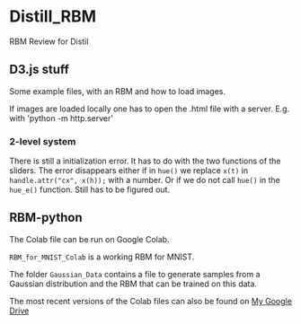 # Distill_RBM

RBM Review for Distil

## D3.js stuff

Some example files, with an RBM and how to load images.

If images are loaded locally one has to open the .html file with a server. E.g. with 'python -m http.server'

### 2-level system

There is still a initialization error. It has to do with the two functions of the sliders. The error disappears either if in `hue()` we replace `x(t)` in `handle.attr("cx", x(h));` with a number.
Or if we do not call `hue()` in the `hue_e()` function. Still has to be figured out.

## RBM-python

The Colab file can be run on Google Colab.

`RBM_for_MNIST_Colab` is a working RBM for MNIST.

The folder `Gaussian_Data` contains a file to generate samples from a Gaussian distribution and the RBM that can be trained on this data.

The most recent versions of the Colab files can also be found on [My Google Drive](https://drive.google.com/open?id=1rChhmU4PM_c7vO2e7apFsUj0kJzDH1JH)